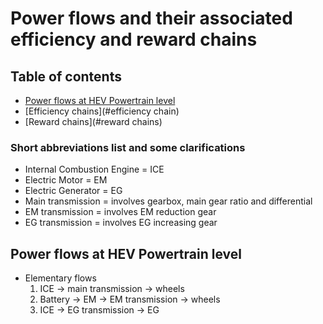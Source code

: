 # Power flows and their associated efficiency and reward chains

## Table of contents
* [Power flows at HEV Powertrain level](#power-flows)
* [Efficiency chains](#efficiency chain)
* [Reward chains](#reward chains)

### Short abbreviations list and some clarifications
* Internal Combustion Engine = ICE
* Electric Motor = EM
* Electric Generator = EG
* Main transmission = involves gearbox, main gear ratio and differential
* EM transmission = involves EM reduction gear
* EG transmission = involves EG increasing gear

## Power flows at HEV Powertrain level
* Elementary flows
    1. ICE -> main transmission -> wheels
    2. Battery -> EM -> EM transmission -> wheels
    3. ICE -> EG transmission -> EG
